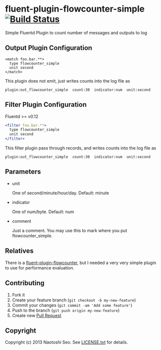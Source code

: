 # fluent-plugin-flowcounter-simple [![Build Status](https://secure.travis-ci.org/sonots/fluent-plugin-flowcounter-simple.png?branch=master)](http://travis-ci.org/sonots/fluent-plugin-flowcounter-simple)

Simple Fluentd Plugin to count number of messages and outputs to log

## Output Plugin Configuration

    <match foo.bar.**>
      type flowcounter_simple
      unit second
    </match>

This plugin does not emit, just writes counts into the log file as

    plugin:out_flowcounter_simple  count:30  indicator:num  unit:second

## Filter Plugin Configuration

Fluentd >= v0.12

```apache
<filter foo.bar.**>
  type flowcounter_simple
  unit second
</filter>
```

This filter plugin pass through records, and writes counts into the log file as

    plugin:out_flowcounter_simple  count:30  indicator:num  unit:second

## Parameters

- unit

    One of second/minute/hour/day. Default: minute

- indicator

    One of num/byte. Default: num

- comment

    Just a comment. You may use this to mark where you put flowcounter_simple.

## Relatives

There is a [fluent-plugin-flowcounter](https://github.com/tagomoris/fluent-plugin-flowcounter), 
but I needed a very very simple plugin to use for performance evaluation. 

## Contributing

1. Fork it
2. Create your feature branch (`git checkout -b my-new-feature`)
3. Commit your changes (`git commit -am 'Add some feature'`)
4. Push to the branch (`git push origin my-new-feature`)
5. Create new [Pull Request](../../pull/new/master)

## Copyright

Copyright (c) 2013 Naotoshi Seo. See [LICENSE.txt](LICENSE.txt) for details.

